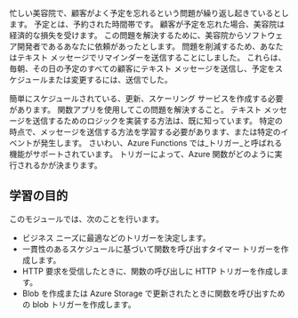 忙しい美容院で、顧客がよく予定を忘れるという問題が繰り返し起きているとします。 予定とは、予約された時間帯です。 顧客が予定を忘れた場合、美容院は経済的な損失を受けます。 この問題を解決するために、美容院からソフトウェア開発者であるあなたに依頼があったとします。 問題を削減するため、あなたはテキスト メッセージでリマインダーを送信することにしました。 これらは、毎朝、その日の予定のすべての顧客にテキスト メッセージを送信し、予定をスケジュールまたは変更するには、送信でした。

簡単にスケジュールされている、更新、スケーリング サービスを作成する必要があります。 関数アプリを使用してこの問題を解決すること。 テキスト メッセージを送信するためのロジックを実装する方法は、既に知っています。 特定の時点で、メッセージを送信する方法を学習する必要があります、または特定のイベントが発生します。 さいわい、Azure Functions では_トリガー_と呼ばれる機能がサポートされています。 トリガーによって、Azure 関数がどのように実行されるかが決まります。

## <a name="learning-objectives"></a>学習の目的

このモジュールでは、次のことを行います。
- ビジネス ニーズに最適などのトリガーを決定します。
- 一貫性のあるスケジュールに基づいて関数を呼び出すタイマー トリガーを作成します。
- HTTP 要求を受信したときに、関数の呼び出しに HTTP トリガーを作成します。
- Blob を作成または Azure Storage で更新されたときに関数を呼び出すための blob トリガーを作成します。